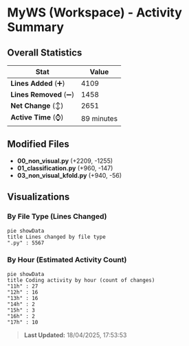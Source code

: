 # MyWS (Workspace) - Activity Summary 

## Overall Statistics

| Stat                   | Value                                                             |
| ---------------------- | ----------------------------------------------------------------- |
| **Lines Added** (➕)   | 4109                                          |
| **Lines Removed** (➖) | 1458                                        |
| **Net Change** (↕)    | 2651                |
| **Active Time** (⌚)   | 89 minutes |


## Modified Files
- **00_non_visual.py** (+2209, -1255)
- **01_classification.py** (+960, -147)
- **03_non_visual_kfold.py** (+940, -56)

## Visualizations

### By File Type (Lines Changed)

```mermaid
pie showData
title Lines changed by file type
".py" : 5567
```

### By Hour (Estimated Activity Count)

```mermaid
pie showData
title Coding activity by hour (count of changes)
"11h" : 27
"12h" : 16
"13h" : 16
"14h" : 2
"15h" : 3
"16h" : 2
"17h" : 10
```


> **Last Updated:** 18/04/2025, 17:53:53